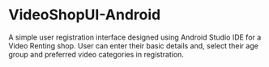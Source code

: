 # VideoShopUI-Android
A simple user registration interface designed using Android Studio IDE for  a Video Renting shop. User can enter their basic details and, select their age group and preferred video categories in registration.
